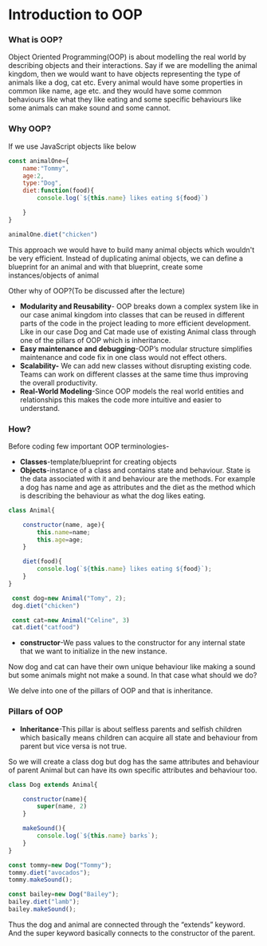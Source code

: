 # Introduction to OOP

### What is OOP?

Object Oriented Programming(OOP) is about modelling the real world by describing objects and their interactions.  Say if we are modelling the animal kingdom, then we would want to have objects representing the type of animals like a dog, cat etc. Every animal would have some properties in common like name, age etc. and they would have some common behaviours like what they like eating and some specific behaviours like some animals can make sound and some cannot.

### Why OOP?

If we use JavaScript objects like below 

```jsx
const animalOne={
    name:"Tommy",
    age:2,
    type:"Dog",
    diet:function(food){
        console.log(`${this.name} likes eating ${food}`)

    }
}

animalOne.diet("chicken")
```

This approach we would have to build many animal objects which wouldn't be very efficient. Instead of duplicating animal objects, we can define a blueprint for an animal and with that blueprint, create some instances/objects of animal

Other why of OOP?(To be discussed after the lecture)

- **Modularity and Reusability**- OOP breaks down a complex system like in our case animal kingdom into classes that can be reused in different parts of the code in the project leading to more efficient development. Like in our case Dog and Cat made use of existing Animal class through one of the pillars of OOP which is inheritance.
- **Easy maintenance and debugging**-OOP’s modular structure simplifies maintenance and code fix in one class would not effect others.
- **Scalability-** We can add new classes without disrupting existing code. Teams can work on different classes at the same time thus improving the overall productivity.
- **Real-World Modeling**-Since OOP models the real world entities and relationships this makes the code more intuitive and easier to understand.

### How?

Before coding few important OOP terminologies-

- **Classes**-template/blueprint for creating objects
- **Objects**-instance of a class and contains state and behaviour. State is the data associated with it and behaviour are the methods. For example a dog has name and age as attributes and the diet as the method which is describing the behaviour as what the dog likes eating.

```jsx
class Animal{

    constructor(name, age){
        this.name=name;
        this.age=age;
    }

    diet(food){
        console.log(`${this.name} likes eating ${food}`);
    }
}

 const dog=new Animal("Tomy", 2);
 dog.diet("chicken")

 const cat=new Animal("Celine", 3)
 cat.diet("catfood")
```

- **constructor**-We pass values to the constructor for any internal state that we want to initialize in the new instance.

Now dog and cat can have their own unique behaviour like making a sound but some animals might not make a sound. In that case what should we do?

We delve into one of the pillars of OOP and that is inheritance.

### Pillars of OOP

- **Inheritance**-This pillar is about selfless parents and selfish children which basically means children can acquire all state and behaviour from parent but vice versa is not true.

So we will create a class dog but dog has the same attributes and behaviour of parent Animal but can have its own specific attributes and behaviour too.

```jsx
class Dog extends Animal{

    constructor(name){
        super(name, 2)
    }

    makeSound(){
        console.log(`${this.name} barks`);
    }
}

const tommy=new Dog("Tommy");
tommy.diet("avocados");
tommy.makeSound();

const bailey=new Dog("Bailey");
bailey.diet("lamb");
bailey.makeSound();
```

Thus the dog and animal are connected through the “extends” keyword. And the super keyword basically connects to the constructor of the parent.